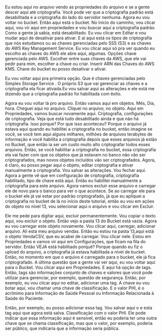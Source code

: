 Eu estou aqui no arquivo vendo as propriedades do arquivo e se a gente descer aqui até criptografia. Você pode ver que a criptografia padrão está desabilitada e a criptografia do lado do servidor nenhuma.
Agora eu vou voltar no bucket. Então aqui está o bucket. No início do caminho, vou clicar aqui, vou vir aqui em propriedades e vou buscar aqui a criptografia padrão.
Como a gente já sabia, está desabilitado.
Eu vou clicar em Editar e vou mudar aqui de desativar para ativar. E aí aqui está os tipos de criptografia que nós estudamos ou as chaves gerenciadas pelo SSS (S3) e as chaves do AWS Key Management Service.
Eu vou clicar aqui só pra ver quando eu escolho as chaves do AWS ele abre aqui, algumas. Opções chave gerenciada pelo AWS. Escolher entre suas chaves da AWS, que ele vai pedir para mim, escolher a chave ou criar.
Inserir ARN das Chaves do AWS KMS.
Chave do bucket eu posso desativar o ativar.

Eu vou voltar aqui pra primeira opção. Que é chaves gerenciadas pelo Simples Storage Service . O próprio S3 que vai gerenciar as chaves e a criptografia ela ficar ativada.Eu vou salvar aqui as alterações e ele está me dizendo que a criptografia padrão foi habilitada com êxito.

Agora eu vou voltar lá pro arquivo. Então vamos aqui em objetos. Mês, Dia, hora.
Cheguei aqui no arquivo. Cliquei no arquivo, no objeto. Aqui em Propriedades, vamos buscar novamente aqui.
Criptografia, configurações de criptografia. Veja que está tudo desabilitado ainda e que não há criptografia.
Isso porque? Por que isso aconteceu? Porque o arquivo já estava aqui quando eu habilitei a criptografia no bucket, então imagine se você, se você tem aqui alguns milhares, milhões de arquivos terabytes de informação e você habilita a criptografia depois que esses arquivos já estão no Bucket, que então ia ser um custo muito alto criptografar todos esses arquivos.
Então, se você habilitar a criptografia no bucket, essa criptografia ela vai fazer com que os objetos que já estavam no banco não vão ser criptografados, mas novos objetos incluídos vão ser criptografados. Agora, é claro, eu posso pegar aqui o objeto, editar criptografia e ativar manualmente a criptografia.
Vou salvar as alterações. Vou fechar aqui. Agora a gente vê que em configuração de criptografia, criptografia habilitado, tipo de chave está aqui. Então eu habilitei manualmente a criptografia para este arquivo. Agora vamos excluir esse arquivo e carregar ele de novo para o banco para ver o que acontece.
Se ao carregar ele para o bucket ele já vai estar por padrão criptografado, já que eu apliquei a criptografia no bucket de lá no início deste tutorial, então eu vou em ações do objeto no nível 13, vou selecionar aqui o arquivo e vou clicar em Excluir.

Ele me pede para digitar aqui, excluir permanentemente. Vou copiar o texto aqui, vou excluir o objeto.
Então vejo a pasta 13 do Bucket está vazia. Agora eu vou carregar este objeto novamente. Vou clicar aqui, carregar, adicionar arquivo. Ali está meu arquivo vendas.
Então  eu estou na pasta 13,aqui está o objeto VendaCSV, que eu acabei de carregar.
Vou clicar nele. Estou em Propriedades e vamos vir aqui em Configurações, que ficam na fila do servidor. 
Então VEJA está habilitado porquê? Porque quando eu fiz o upload do arquivo, a criptografia já estava habilitada a nível de bucket.
Então, no momento em que o arquivo é carregado para o bucket, ele já fica criptografado.
A última questão que a gente vai ver aqui, eu vou voltar aqui para o Bucket.
Vou clicar aqui em Propriedades. E aqui há opção de tags. Então, tags são informações conjunto de chaves e valores que você pode utilizar para gerenciar, por exemplo, questão de segurança.
Então, por exemplo, eu vou clicar aqui no editar, adicionar uma tag. A chave eu vou botar aqui, vou chamar uma chave de classificação.
E o valor PHI, é o acrônimo para Informação de Saúde Pessoal ou Informação Relacionada à Saúde do Paciente.

Então, por exemplo, eu posso adicionar essa tag.
Vou salvar aqui o e esta tag aqui que agora está salva. Classificação com o valor PHI.
Ele pode indicar que essa informação aqui é sensível, então eu poderia ter uma outra chave que se chama classificação, mas que o valor, por exemplo, poderia ser público, que indicaria que a informação seria pública.